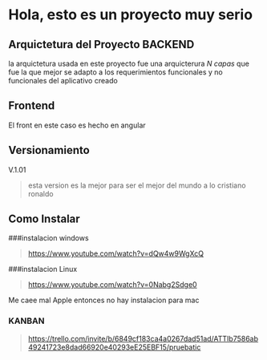 #  Hola, esto es un proyecto muy serio
## Arquictetura del Proyecto BACKEND
la arquictetura usada en este proyecto fue una arquicterura *N capas* que fue la que mejor se adapto a los requerimientos funcionales y no funcionales del aplicativo creado
## Frontend
El front en este caso es hecho en angular 


## Versionamiento
V.1.01

> esta version es la mejor para ser el mejor del mundo a lo cristiano ronaldo

## Como Instalar
###instalacion windows
> https://www.youtube.com/watch?v=dQw4w9WgXcQ

###instalacion Linux
> https://www.youtube.com/watch?v=0Nabg2Sdge0

Me caee mal Apple entonces no hay instalacion para mac

### KANBAN
> https://trello.com/invite/b/6849cf183ca4a0267dad51ad/ATTIb7586ab49241723e8dad66920e40293eE25EBF15/pruebatic
